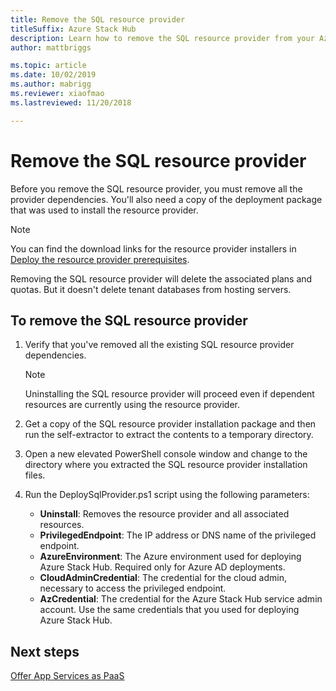 ```yaml
---
title: Remove the SQL resource provider
titleSuffix: Azure Stack Hub
description: Learn how to remove the SQL resource provider from your Azure Stack Hub deployment.
author: mattbriggs

ms.topic: article
ms.date: 10/02/2019
ms.author: mabrigg
ms.reviewer: xiaofmao
ms.lastreviewed: 11/20/2018

---
```


# Remove the SQL resource provider

Before you remove the SQL resource provider, you must remove all the provider dependencies. You'll also need a copy of the deployment package that was used to install the resource provider.

> [!NOTE]
> You can find the download links for the resource provider installers in [Deploy the resource provider prerequisites](./azure-stack-sql-resource-provider-deploy.md#prerequisites).

Removing the SQL resource provider will delete the associated plans and quotas. But it doesn't delete tenant databases from hosting servers.

## To remove the SQL resource provider

1. Verify that you've removed all the existing SQL resource provider dependencies.

   > [!NOTE]
   > Uninstalling the SQL resource provider will proceed even if dependent resources are currently using the resource provider.
  
2. Get a copy of the SQL resource provider installation package and then run the self-extractor to extract the contents to a temporary directory.

3. Open a new elevated PowerShell console window and change to the directory where you extracted the SQL resource provider installation files.

4. Run the DeploySqlProvider.ps1 script using the following parameters:

    * **Uninstall**: Removes the resource provider and all associated resources.
    * **PrivilegedEndpoint**: The IP address or DNS name of the privileged endpoint.
    * **AzureEnvironment**: The Azure environment used for deploying Azure Stack Hub. Required only for Azure AD deployments.
    * **CloudAdminCredential**: The credential for the cloud admin, necessary to access the privileged endpoint.
    * **AzCredential**: The credential for the Azure Stack Hub service admin account. Use the same credentials that you used for deploying Azure Stack Hub.

## Next steps

[Offer App Services as PaaS](azure-stack-app-service-overview.md)
